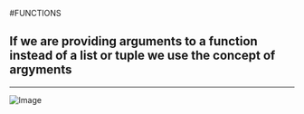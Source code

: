 #FUNCTIONS
## If we are providing arguments to a function instead of a list or tuple we use the concept of argyments
---
![Image](https://github.com/user-attachments/assets/8ec1888e-2809-4f25-bd39-127f3f7014a5)


